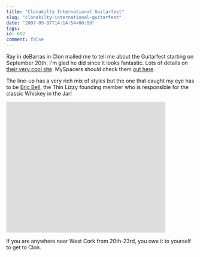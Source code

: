 ```yaml
---
title: "Clonakilty International Guitarfest"
slug: "clonakilty-international-guitarfest"
date: "2007-09-07T14:14:54+00:00"
tags:
id: 602
comment: false
---
```


Ray in deBarras in Clon mailed me to tell me about the Guitarfest starting on September 20th. I'm glad he did since it looks fantastic. Lots of details on [their very cool site](http://www.clonguitarfest.com/). MySpacers should check them [out here](http://www.myspace.com/clonguitarfest).

The line-up has a very rich mix of styles but the one that caught my eye has to be [Eric Bell](http://www.ericbellband.com/), the Thin Lizzy founding member who is responsible for the classic Whiskey in the Jar!

<object width="425" height="350"><param name="movie" value="http://www.youtube.com/v/TehFZ38kt6o"></param><param name="wmode" value="transparent"></param><embed src="http://www.youtube.com/v/TehFZ38kt6o" type="application/x-shockwave-flash" wmode="transparent" width="425" height="350"></embed></object>

If you are anywhere near West Cork from 20th-23rd, you owe it to yourself to get to Clon.

